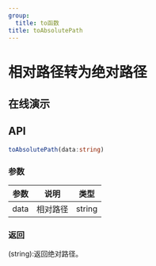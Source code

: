 ```yaml
---
group:
  title: to函数
title: toAbsolutePath
---
```


# 相对路径转为绝对路径

## 在线演示

<code src="./toAbsolutePath"></code>

## API

```typescript
toAbsolutePath(data:string)
```

### 参数

| 参数 | 说明     | 类型   |
| ---- | -------- | ------ |
| data | 相对路径 | string |

### 返回

(string):返回绝对路径。
